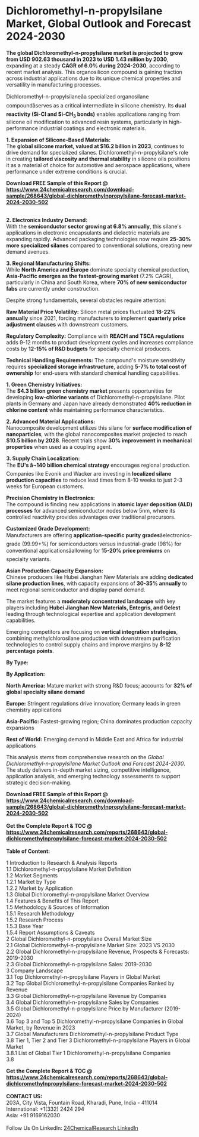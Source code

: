 <h1>Dichloromethyl-n-propylsilane Market, Global Outlook and Forecast 2024-2030</h1><p><strong>The global Dichloromethyl-n-propylsilane market is projected to grow from USD 902.63 thousand in 2023 to USD 1.43 million by 2030</strong>, expanding at a steady <strong>CAGR of 6.0% during 2024-2030</strong>, according to recent market analysis. This organosilicon compound is gaining traction across industrial applications due to its unique chemical properties and versatility in manufacturing processes.</p><p>Dichloromethyl-n-propylsilaneâa specialized organosilane compoundâserves as a critical intermediate in silicone chemistry. Its <strong>dual reactivity (Si-Cl and Si-CH<sub>3</sub> bonds)</strong> enables applications ranging from silicone oil modification to advanced resin systems, particularly in high-performance industrial coatings and electronic materials.</p><p><strong>1. Expansion of Silicone-Based Materials:</strong><br>
The <strong>global silicone market, valued at $16.2 billion in 2023</strong>, continues to drive demand for specialized silanes. Dichloromethyl-n-propylsilane's role in creating <strong>tailored viscosity and thermal stability</strong> in silicone oils positions it as a material of choice for automotive and aerospace applications, where performance under extreme conditions is crucial.</p><div><b>Download FREE Sample of this Report @ 
            <a href="https://www.24chemicalresearch.com/download-sample/268643/global-dichloromethylnpropylsilane-forecast-market-2024-2030-502">
            https://www.24chemicalresearch.com/download-sample/268643/global-dichloromethylnpropylsilane-forecast-market-2024-2030-502</a></b></div><br><p><strong>2. Electronics Industry Demand:</strong><br>
With the <strong>semiconductor sector growing at 6.8% annually</strong>, this silane's applications in electronic encapsulants and dielectric materials are expanding rapidly. Advanced packaging technologies now require <strong>25-30% more specialized silanes</strong> compared to conventional solutions, creating new demand avenues.</p><p><strong>3. Regional Manufacturing Shifts:</strong><br>
While <strong>North America and Europe</strong> dominate specialty chemical production, <strong>Asia-Pacific emerges as the fastest-growing market</strong> (7.2% CAGR), particularly in China and South Korea, where <strong>70% of new semiconductor fabs</strong> are currently under construction.</p><p>Despite strong fundamentals, several obstacles require attention:</p><p><strong>Raw Material Price Volatility:</strong> Silicon metal prices fluctuated <strong>18-22% annually</strong> since 2021, forcing manufacturers to implement <strong>quarterly price adjustment clauses</strong> with downstream customers.</p><p><strong>Regulatory Complexity:</strong> Compliance with <strong>REACH and TSCA regulations</strong> adds 9-12 months to product development cycles and increases compliance costs by <strong>12-15% of R&amp;D budgets</strong> for specialty chemical producers.</p><p><strong>Technical Handling Requirements:</strong> The compound's moisture sensitivity requires <strong>specialized storage infrastructure</strong>, adding <strong>5-7% to total cost of ownership</strong> for end-users with standard chemical handling capabilities.</p><p><strong>1. Green Chemistry Initiatives:</strong><br>
The <strong>$4.3 billion green chemistry market</strong> presents opportunities for developing <strong>low-chlorine variants</strong> of Dichloromethyl-n-propylsilane. Pilot plants in Germany and Japan have already demonstrated <strong>40% reduction in chlorine content</strong> while maintaining performance characteristics.</p><p><strong>2. Advanced Material Applications:</strong><br>
Nanocomposite development utilizes this silane for <strong>surface modification of nanoparticles</strong>, with the global nanocomposites market projected to reach <strong>$10.5 billion by 2028</strong>. Recent trials show <strong>30% improvement in mechanical properties</strong> when used as a coupling agent.</p><p><strong>3. Supply Chain Localization:</strong><br>
The <strong>EU's â¬140 billion chemical strategy</strong> encourages regional production. Companies like Evonik and Wacker are investing in <strong>localized silane production capacities</strong> to reduce lead times from 8-10 weeks to just 2-3 weeks for European customers.</p><p><strong>Precision Chemistry in Electronics:</strong><br>
	The compound is finding new applications in <strong>atomic layer deposition (ALD) processes</strong> for advanced semiconductor nodes below 5nm, where its controlled reactivity provides advantages over traditional precursors.</p><p><strong>Customized Grade Development:</strong><br>
	Manufacturers are offering <strong>application-specific purity grades</strong>âelectronics-grade (99.99+%) for semiconductors versus industrial-grade (98%) for conventional applicationsâallowing for <strong>15-20% price premiums</strong> on specialty variants.</p><p><strong>Asian Production Capacity Expansion:</strong><br>
	Chinese producers like Hubei Jianghan New Materials are adding <strong>dedicated silane production lines</strong>, with capacity expansions of <strong>30-35% annually</strong> to meet regional semiconductor and display panel demand.</p><p>The market features a <strong>moderately concentrated landscape</strong> with key players including <strong>Hubei Jianghan New Materials, Entegris, and Gelest</strong> leading through technological expertise and application development capabilities.</p><p>Emerging competitors are focusing on <strong>vertical integration strategies</strong>, combining methylchlorosilane production with downstream purification technologies to control supply chains and improve margins by <strong>8-12 percentage points</strong>.</p><p><strong>By Type:</strong></p><p><strong>By Application:</strong></p><p><strong>North America:</strong> Mature market with strong R&amp;D focus; accounts for <strong>32% of global specialty silane demand</strong></p><p><strong>Europe:</strong> Stringent regulations drive innovation; Germany leads in green chemistry applications</p><p><strong>Asia-Pacific:</strong> Fastest-growing region; China dominates production capacity expansions</p><p><strong>Rest of World:</strong> Emerging demand in Middle East and Africa for industrial applications</p><p>This analysis stems from comprehensive research on the <em>Global Dichloromethyl-n-propylsilane Market Outlook and Forecast 2024-2030</em>. The study delivers in-depth market sizing, competitive intelligence, application analysis, and emerging technology assessments to support strategic decision-making.</p><div><b>Download FREE Sample of this Report @ 
            <a href="https://www.24chemicalresearch.com/download-sample/268643/global-dichloromethylnpropylsilane-forecast-market-2024-2030-502">
            https://www.24chemicalresearch.com/download-sample/268643/global-dichloromethylnpropylsilane-forecast-market-2024-2030-502</a></b></div><br><div><b>Get the Complete Report & TOC @ 
            <a href="https://www.24chemicalresearch.com/reports/268643/global-dichloromethylnpropylsilane-forecast-market-2024-2030-502">
            https://www.24chemicalresearch.com/reports/268643/global-dichloromethylnpropylsilane-forecast-market-2024-2030-502</a></b></div><br>
            <b>Table of Content:</b><p>1 Introduction to Research & Analysis Reports<br />
    1.1 Dichloromethyl-n-propylsilane Market Definition<br />
    1.2 Market Segments<br />
        1.2.1 Market by Type<br />
        1.2.2 Market by Application<br />
    1.3 Global Dichloromethyl-n-propylsilane Market Overview<br />
    1.4 Features & Benefits of This Report<br />
    1.5 Methodology & Sources of Information<br />
        1.5.1 Research Methodology<br />
        1.5.2 Research Process<br />
        1.5.3 Base Year<br />
        1.5.4 Report Assumptions & Caveats<br />
2 Global Dichloromethyl-n-propylsilane Overall Market Size<br />
    2.1 Global Dichloromethyl-n-propylsilane Market Size: 2023 VS 2030<br />
    2.2 Global Dichloromethyl-n-propylsilane Revenue, Prospects & Forecasts: 2019-2030<br />
    2.3 Global Dichloromethyl-n-propylsilane Sales: 2019-2030<br />
3 Company Landscape<br />
    3.1 Top Dichloromethyl-n-propylsilane Players in Global Market<br />
    3.2 Top Global Dichloromethyl-n-propylsilane Companies Ranked by Revenue<br />
    3.3 Global Dichloromethyl-n-propylsilane Revenue by Companies<br />
    3.4 Global Dichloromethyl-n-propylsilane Sales by Companies<br />
    3.5 Global Dichloromethyl-n-propylsilane Price by Manufacturer (2019-2024)<br />
    3.6 Top 3 and Top 5 Dichloromethyl-n-propylsilane Companies in Global Market, by Revenue in 2023<br />
    3.7 Global Manufacturers Dichloromethyl-n-propylsilane Product Type<br />
    3.8 Tier 1, Tier 2 and Tier 3 Dichloromethyl-n-propylsilane Players in Global Market<br />
        3.8.1 List of Global Tier 1 Dichloromethyl-n-propylsilane Companies<br />
        3.8</p><div><b>Get the Complete Report & TOC @ 
            <a href="https://www.24chemicalresearch.com/reports/268643/global-dichloromethylnpropylsilane-forecast-market-2024-2030-502">
            https://www.24chemicalresearch.com/reports/268643/global-dichloromethylnpropylsilane-forecast-market-2024-2030-502</a></b></div><br><b>CONTACT US:</b><br>
            203A, City Vista, Fountain Road, Kharadi, Pune, India - 411014<br>
            International: +1(332) 2424 294<br>
            Asia: +91 9169162030 <br><br>
            Follow Us On LinkedIn: <a href="https://www.linkedin.com/company/24chemicalresearch/">24ChemicalResearch LinkedIn</a>